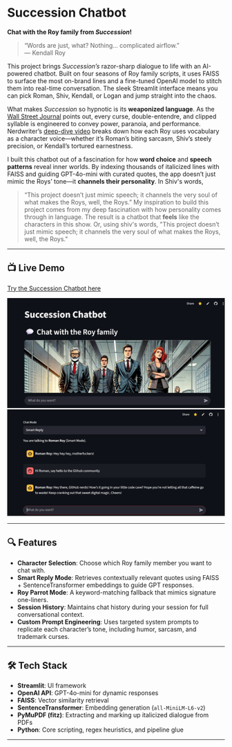 # Succession Chatbot

**Chat with the Roy family from _Succession_!**

> “Words are just, what? Nothing… complicated airflow.”  
> — Kendall Roy

This project brings _Succession’s_ razor-sharp dialogue to life with an AI-powered chatbot. Built on four seasons of Roy family scripts, it uses FAISS to surface the most on-brand lines and a fine-tuned OpenAI model to stitch them into real-time conversation. The sleek Streamlit interface means you can pick Roman, Shiv, Kendall, or Logan and jump straight into the chaos.

What makes _Succession_ so hypnotic is its **weaponized language**. As the [Wall Street Journal](https://www.wsj.com/arts-culture/television/the-weaponized-language-of-succession-eb97357f) points out, every curse, double-entendre, and clipped syllable is engineered to convey power, paranoia, and performance. Nerdwriter’s [deep-dive video](https://www.youtube.com/watch?v=REhlyvtiIhQ) breaks down how each Roy uses vocabulary as a character voice—whether it’s Roman’s biting sarcasm, Shiv’s steely precision, or Kendall’s tortured earnestness.

I built this chatbot out of a fascination for how **word choice** and **speech patterns** reveal inner worlds. By indexing thousands of italicized lines with FAISS and guiding GPT-4o-mini with curated quotes, the app doesn’t just mimic the Roys’ tone—it **channels their personality**. In Shiv's words,  
> “This project doesn’t just mimic speech; it channels the very soul of what makes the Roys, well, the Roys.”
My inspiration to build this project comes from my deep fascination with how personality comes through in language. The result is a chatbot that **feels** like the characters in this show. Or, using shiv's words, "This project doesn’t just mimic speech; it channels the very soul of what makes the Roys, well, the Roys."

---

## 📺 Live Demo

[Try the Succession Chatbot here](https://succession-chatbot.streamlit.app/)

<p align="center">
  <img src="./screenshots/interface2.png" alt="Succession Chatbot Interface" width="600">
  <img src="./screenshots/interface1.png" width="600">
</p>

---

## 🔍 Features

- **Character Selection**: Choose which Roy family member you want to chat with.  
- **Smart Reply Mode**: Retrieves contextually relevant quotes using FAISS + SentenceTransformer embeddings to guide GPT responses.  
- **Roy Parrot Mode**: A keyword-matching fallback that mimics signature one-liners.  
- **Session History**: Maintains chat history during your session for full conversational context.  
- **Custom Prompt Engineering**: Uses targeted system prompts to replicate each character’s tone, including humor, sarcasm, and trademark curses.

---

## 🛠️ Tech Stack

- **Streamlit**: UI framework  
- **OpenAI API**: GPT-4o-mini for dynamic responses  
- **FAISS**: Vector similarity retrieval  
- **SentenceTransformer**: Embedding generation (`all-MiniLM-L6-v2`)  
- **PyMuPDF (fitz)**: Extracting and marking up italicized dialogue from PDFs  
- **Python**: Core scripting, regex heuristics, and pipeline glue

---

